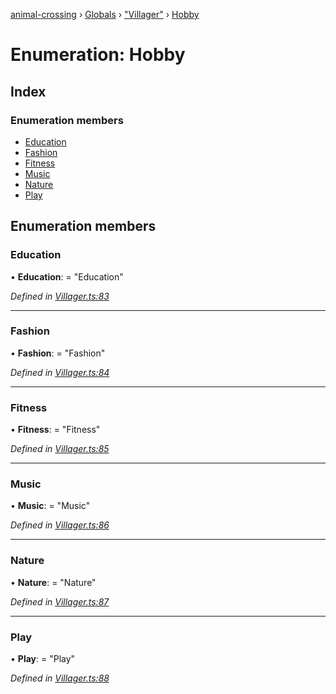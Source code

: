 [animal-crossing](../README.md) › [Globals](../globals.md) › ["Villager"](../modules/_villager_.md) › [Hobby](_villager_.hobby.md)

# Enumeration: Hobby

## Index

### Enumeration members

* [Education](_villager_.hobby.md#education)
* [Fashion](_villager_.hobby.md#fashion)
* [Fitness](_villager_.hobby.md#fitness)
* [Music](_villager_.hobby.md#music)
* [Nature](_villager_.hobby.md#nature)
* [Play](_villager_.hobby.md#play)

## Enumeration members

###  Education

• **Education**: = "Education"

*Defined in [Villager.ts:83](https://github.com/Norviah/animal-crossing/blob/4071e19/module/types/Villager.ts#L83)*

___

###  Fashion

• **Fashion**: = "Fashion"

*Defined in [Villager.ts:84](https://github.com/Norviah/animal-crossing/blob/4071e19/module/types/Villager.ts#L84)*

___

###  Fitness

• **Fitness**: = "Fitness"

*Defined in [Villager.ts:85](https://github.com/Norviah/animal-crossing/blob/4071e19/module/types/Villager.ts#L85)*

___

###  Music

• **Music**: = "Music"

*Defined in [Villager.ts:86](https://github.com/Norviah/animal-crossing/blob/4071e19/module/types/Villager.ts#L86)*

___

###  Nature

• **Nature**: = "Nature"

*Defined in [Villager.ts:87](https://github.com/Norviah/animal-crossing/blob/4071e19/module/types/Villager.ts#L87)*

___

###  Play

• **Play**: = "Play"

*Defined in [Villager.ts:88](https://github.com/Norviah/animal-crossing/blob/4071e19/module/types/Villager.ts#L88)*
